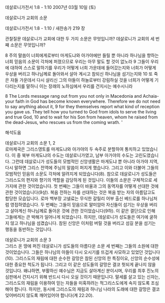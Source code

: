 데살로니가전서 1:8 - 1:10 
2007년 03월 10일 (토)

데살로니가 교회의 소문



데살로니가전서 1:8 - 1:10 / 새찬송가 219 장


관찰질문
데살로니가 교회에 대한 두 가지 소문은 무엇입니까?
데살로니가 교회의 세 번째 소문은 무엇입니까?

8 주의 말씀이 너희에게로부터 마게도냐와 아가야에만 들릴 뿐 아니라 하나님을 향하는 너희 믿음의 소문이 각처에 퍼졌으므로 우리는 아무 말도 할 것이 없노라 9 그들이 우리에 대하여 스스로 말하기를 우리가 어떻게 너희 가운데에 들어갔는지와 너희가 어떻게 우상을 버리고 하나님께로 돌아와서 살아 계시고 참되신 하나님을 섬기는지와 10 또 죽은 자들 가운데서 다시 살리신 그의 아들이 하늘로부터 강림하실 것을 너희가 어떻게 기다리는지를 말하니 이는 장래의 노하심에서 우리를 건지시는 예수시니라  

8 The Lords message rang out from you not only in Macedonia and Achaia-your faith in God has become known everywhere. Therefore we do not need to say  anything about it, 9 for they themselves report what kind of reception you gave us. They tell how you turned to God from idols to serve the living and  true God, 10 and to wait for his Son from heaven, whom he raised from the dead-Jesus, who rescues us from the coming wrath. 
'

해석도움





데살로니가 교회의 소문 1, 2  
로마제국은 그리스영토를 마게도냐와 아가야의 두 속주로 분할하여 통치하고 있었습니다. 이 중 북부 마게도냐의 수도는 데살로니가였고, 남부 아가야의 수도는 고린도였습니다. 그런데 데살로니가 성도들의 모범적인 신앙생활은 마게도냐 뿐 아니라 아가야 지역, 다시 말하면 그리스 전역에 주님의 말씀이 퍼지게 했습니다. 그리고 이와 더불어 그들의 모범적인 믿음의 소문도 각처에 알려지게 되었습니다(8). 참으로 데살로니가 성도들은 그리스도의 편지와 향기의 역할을 감당하게 된 것입니다. 이들의 소문은 구체적으로 세 가지에 관한 것이었습니다. 첫 번째는 그들이 바울과 그의 동역자를 어떻게 선대한 것에 관한 것이었습니다(9상). 복음 전하는 자를 선대하는 것은 복음 받는 자의 아름답고도 합당한 모습입니다. 로마 백부장 고넬료는 무식한 갈릴리 어부 출신 베드로를 하나님처럼 영접하였습니다. 두 번째는 그들이 믿음으로 말미암아 자신들이 섬기는 우상을 버리고 살아계신 하나님께로 돌아온 것에 관한 것이었습니다(9하). 이 같은 결단으로 인해 그들에게는 큰 박해가 일어나게 되었습니다. 하지만, 데살로니가 성도들은 여기에 굴하지 않고 하나님을 섬겼습니다. 참된 신앙은 이처럼 버릴 것을 버리고 섬길 분을 섬기는 행동을 동반하는 것입니다.  

데살로니가 교회의 소문 3  
그리스 온 땅에 퍼진 데살로니가 성도들의 아름다운 소문 세 번째는 그들의 소원에 대한 것이었습니다. 그들은 하나님의 아들이 다시 오시기를 뜨겁게 사모하고 있었던 것입니다(10). 그리스도의 재림에 대한 순수한 갈망은 참된 신앙의 한 특징이요, 신앙의 순수성에 대한 중요한 척도가 됩니다. 그리고 이 같은 성도들의 갈망은 결코 헛되게 끝나지 않을 것입니다. 왜냐하면, 부활하신 예수님은 지금도 살아계신 분이시며, 우리를 최후 진노의 심판에서 건지시기 위해 반드시 다시 오실 것이기 때문입니다. 말세를 살고 있는 신자는, 그리스도의 재림을 이용하여 믿는 자들을 미혹하려는 적그리스도에게 속지 않도록 조심해야 합니다. 하지만, 동시에 그리스도의 재림과 하나님 나라의 도래에 대한 갈망은 결코 잊어버리지 않도록 깨어있어야 합니다(계 22:20).